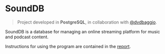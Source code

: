 # SoundDB
> Project developed in **PostgreSQL**, in collaboration with [@dvdbaggio](https://github.com/dvdbaggio).

SoundDB is a database for managing an online streaming platform for music and podcast content.

Instructions for using the program are contained in the [report](https://github.com/dvdbaggio/SoundDB/blob/main/Relazione.pdf).
